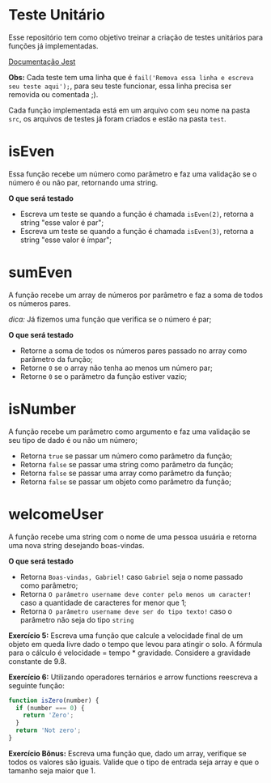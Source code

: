 # Teste Unitário

Esse repositório tem como objetivo treinar a criação de testes unitários para funções já implementadas.

[Documentação Jest](https://jestjs.io/docs/getting-started)

**Obs:** Cada teste tem uma linha que é `fail('Remova essa linha e escreva seu teste aqui');`, para seu teste funcionar, essa linha precisa ser removida ou comentada ;).

Cada função implementada está em um arquivo com seu nome na pasta `src`, os arquivos de testes já foram criados e estão na pasta `test`.

# isEven

Essa função recebe um número como parâmetro e faz uma validação se o número é ou não par, retornando uma string.

**O que será testado**

- Escreva um teste se quando a função é chamada `isEven(2)`, retorna a string "esse valor é par";
- Escreva um teste se quando a função é chamada `isEven(3)`, retorna a string "esse valor é ímpar";

# sumEven

A função recebe um array de números por parâmetro e faz a soma de todos os números pares.

_dica:_ Já fizemos uma função que verifica se o número é par;

**O que será testado**

- Retorne a soma de todos os números pares passado no array como parâmetro da função;
- Retorne `0` se o array não tenha ao menos um número par;
- Retorne `0` se o parâmetro da função estiver vazio;

# isNumber

A função recebe um parâmetro como argumento e faz uma validação se seu tipo de dado é ou não um número;

- Retorna `true` se passar um número como parâmetro da função;
- Retorna `false` se passar uma string como parâmetro da função;
- Retorna `false` se passar uma array como parâmetro da função;
- Retorna `false` se passar um objeto como parâmetro da função;

# welcomeUser

A função recebe uma string com o nome de uma pessoa usuária e retorna uma nova string desejando
boas-vindas.

**O que será testado**

- Retorna `Boas-vindas, Gabriel!` caso `Gabriel` seja o nome passado como parâmetro;
- Retorna `O parâmetro username deve conter pelo menos um caracter!` caso a quantidade de caracteres for menor que 1;
- Retorna `O parâmetro username deve ser do tipo texto!` caso o parâmetro não seja do tipo `string`

**Exercício 5:** Escreva uma função que calcule a velocidade final de um objeto em queda livre dado o tempo que levou para atingir o solo. A fórmula para o cálculo é velocidade = tempo \* gravidade. Considere a gravidade constante de 9.8.

**Exercício 6:** Utilizando operadores ternários e arrow functions reescreva a seguinte função:

```javascript
function isZero(number) {
  if (number === 0) {
    return 'Zero';
  }
  return 'Not zero';
}
```

**Exercício Bônus:** Escreva uma função que, dado um array, verifique se todos os valores são iguais. Valide que o tipo de entrada seja array e que o tamanho seja maior que 1.
